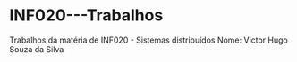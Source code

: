 # INF020---Trabalhos
Trabalhos da matéria de INF020 - Sistemas distribuídos
Nome: Victor Hugo Souza da Silva
